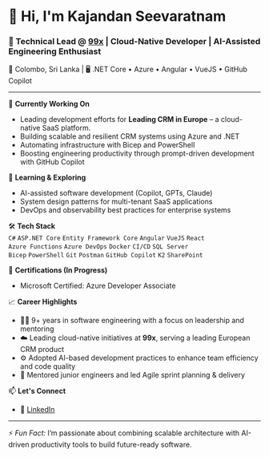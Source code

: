 # 👋 Hi, I'm Kajandan Seevaratnam

### 🚀 Technical Lead @ [99x](https://99x.io)  | Cloud-Native Developer | AI-Assisted Engineering Enthusiast  
📍 Colombo, Sri Lanka | 🖥️ .NET Core • Azure • Angular • VueJS • GitHub Copilot

---

🔭 **Currently Working On**  
- Leading development efforts for **Leading CRM in Europe** – a cloud-native SaaS platform. 
- Building scalable and resilient CRM systems using Azure and .NET  
- Automating infrastructure with Bicep and PowerShell  
- Boosting engineering productivity through prompt-driven development with GitHub Copilot  

🧠 **Learning & Exploring**  
- AI-assisted software development (Copilot, GPTs, Claude)  
- System design patterns for multi-tenant SaaS applications  
- DevOps and observability best practices for enterprise systems  

🛠️ **Tech Stack**  
`C#` `ASP.NET Core` `Entity Framework Core` `Angular` `VueJS` `React`  
`Azure Functions` `Azure DevOps` `Docker` `CI/CD` `SQL Server`  
`Bicep` `PowerShell` `Git` `Postman` `GitHub Copilot` `K2` `SharePoint`  

📘 **Certifications (In Progress)**  
- Microsoft Certified: Azure Developer Associate  

📈 **Career Highlights**  
- 🧑‍💻 9+ years in software engineering with a focus on leadership and mentoring  
- ☁️ Leading cloud-native initiatives at **99x**, serving a leading European CRM product  
- ⚙️ Adopted AI-based development practices to enhance team efficiency and code quality  
- 🤝 Mentored junior engineers and led Agile sprint planning & delivery  

📫 **Let's Connect**  
- 🔗 [LinkedIn](https://linkedin.com/in/kajandan-seevaratnam)  

---

⚡ *Fun Fact:* I’m passionate about combining scalable architecture with AI-driven productivity tools to build future-ready software.

